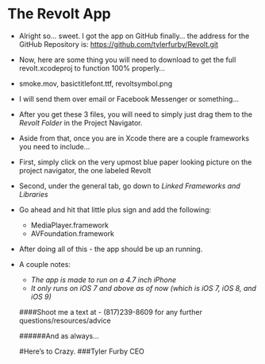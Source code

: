 # The Revolt App

- Alright so… sweet. I got the app on GitHub finally… the address for the GitHub Repository is: https://github.com/tylerfurby/Revolt.git

- Now, here are some thing you will need to download to get the full revolt.xcodeproj to function 100% properly…
- smoke.mov,  basictitlefont.ttf, revoltsymbol.png
- I will send them over email or Facebook Messenger or something…
- After you get these 3 files, you will need to simply just drag them to the _Revolt Folder_ in the Project Navigator.

- Aside from that, once you are in Xcode there are a couple frameworks you need to include…
- First, simply click on the very upmost blue paper looking picture on the project navigator, the one labeled Revolt
- Second, under the general tab, go down to _Linked Frameworks and Libraries_
- Go ahead and hit that little plus sign and add the following:
  - MediaPlayer.framework
  - AVFoundation.framework

- After doing all of this - the app should be up an running.
- A couple notes:
	- _The app is made to run on a 4.7 inch iPhone_
	- _It only runs on iOS 7 and above as of now (which is iOS 7, iOS 8, and iOS 9)_
	
	####Shoot me a text at - (817)239-8609 for any further questions/resources/advice
	
	######And as always…
	
	#Here’s to Crazy.
	###Tyler Furby CEO
